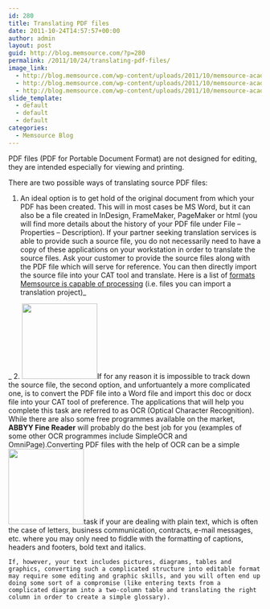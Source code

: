 ```yaml
---
id: 280
title: Translating PDF files
date: 2011-10-24T14:57:57+00:00
author: admin
layout: post
guid: http://blog.memsource.com/?p=280
permalink: /2011/10/24/translating-pdf-files/
image_link:
  - http://blog.memsource.com/wp-content/uploads/2011/10/memsource-academy-icon.png
  - http://blog.memsource.com/wp-content/uploads/2011/10/memsource-academy-icon.png
  - http://blog.memsource.com/wp-content/uploads/2011/10/memsource-academy-icon.png
slide_template:
  - default
  - default
  - default
categories:
  - Memsource Blog
---
```

PDF files (PDF for Portable Document Format) are not designed for editing, they are intended especially for viewing and printing.

There are two possible ways of translating source PDF files:<!--more-->

  1. An ideal option is to get hold of the original document from which your PDF has been created. This will in most cases be MS Word, but it can also be a file created in InDesign, FrameMaker, PageMaker or html (you will find more details about the history of your PDF file under File &#8211; Properties &#8211; Description). If your partner seeking translation services is able to provide such a source file, you do not necessarily need to have a copy of these applications on your workstation in order to translate the source files. Ask your customer to provide the source files along with the PDF file which will serve for reference. You can then directly import the source file into your CAT tool and translate. Here is a list of [formats Memsource is capable of processing](http://wiki.memsource.com/wiki/MemSource_Translation_Cloud_User_Manual#Supported_File_Formats) (i.e. files you can import a translation project)_
  
_ 
  2. <img class=" size-thumbnail wp-image-300 alignright" title="simple" src="/wp-content/uploads/2011/10/simple-150x150.jpg" alt="" width="150" height="150" />If for any reason it is impossible to track down the source file, the second option, and unfortuantely a more complicated one, is to convert the PDF file into a Word file and import this doc or docx file into your CAT tool of preference. The applications that will help you complete this task are referred to as OCR (Optical Character Recognition). While there are also some free programmes available on the market, **ABBYY Fine Reader** will probably do the best job for you (examples of some other OCR programmes include SimpleOCR and OmniPage).Converting PDF files with the help of OCR can be a simple <img class=" size-thumbnail wp-image-299 alignright" title="kompl" src="/wp-content/uploads/2011/10/kompl-150x150.jpg" alt="" width="150" height="150" />task if your are dealing with plain text, which is often the case of letters, business communication, contracts, e-mail messages, etc. where you may only need to fiddle with the formatting of captions, headers and footers, bold text and italics.
  
    If, however, your text includes pictures, diagrams, tables and graphics, converting such a complicated structure into editable format may require some editing and graphic skills, and you will often end up doing some sort of a compromise (like entering texts from a complicated diagram into a two-column table and translating the right column in order to create a simple glossary).